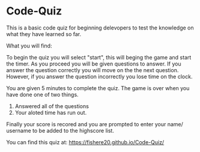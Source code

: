 # Code-Quiz

This is a basic code quiz for beginning delevopers to test the knowledge on what they have learned so far.

What you will find:

To begin the quiz you will select "start", this will beging the game and start the timer.
As you proceed you will be given questions to answer. If you answer the question correctly you will move on the the next question.
However, if you answer the question incorrectly you lose time on the clock.

You are given 5 minutes to complete the quiz.
The game is over when you have done one of two things.
1. Answered all of the questions
2. Your aloted time has run out.

Finally your score is recored and you are prompted to enter your name/ username to be added to the highscore list.

You can find this quiz at:
 https://fishere20.github.io/Code-Quiz/